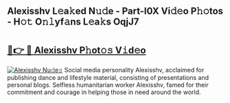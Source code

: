 ## Alexisshv L𝚎a𝚔ed N𝚞𝚍e - Part-I0X Vi𝚍𝚎o P𝚑𝚘tos - H𝚘𝚝 O𝚗𝚕yf𝚊ns L𝚎a𝚔s OqjJ7

# <h2><a href="http://kf4311.oniu.top/?m=Alexisshv">🔗👉 🔴 Alexisshv P𝚑ot𝚘𝚜 V𝚒d𝚎o</a></h2>

[![Alexisshv Nu𝚍e𝚜](https://i.imgur.com/0qMVB7G.gif)](http://kf4311.oniu.top/?m=Alexisshv)
Social media personality Alexisshv, acclaimed for publishing dance and lifestyle material, consisting of presentations and personal blogs. Selfless humanitarian worker Alexisshv, famed for their commitment and courage in helping those in need around the world.  
